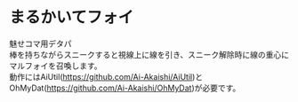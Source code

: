 # まるかいてフォイ
魅せコマ用デタパ  
棒を持ちながらスニークすると視線上に線を引き、スニーク解除時に線の重心にマルフォイを召喚します。  
動作にはAiUtil(https://github.com/Ai-Akaishi/AiUtil)とOhMyDat(https://github.com/Ai-Akaishi/OhMyDat)が必要です。
